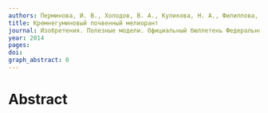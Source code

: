 ```yaml
---
authors: Перминова, И. В., Холодов, В. А., Куликова, Н. А., Филиппова, О. И., Воликов, А. Б., Пономаренко, С. А.
title: Кремнегуминовый почвенный мелиорант
journal: Изобретения. Полезные модели. Официальный бюллетень Федеральной службы по интеллектуальной собственности (РОСПАТЕНТ)
year: 2014
pages:
doi: 
graph_abstract: 0
---
```


# Abstract 

 